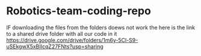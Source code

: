 # Robotics-team-coding-repo

IF downloading the files from the folders doews not work the here is the link to a shared drive folder with all our code in it
https://drive.google.com/drive/folders/1m6y-5Cl-S9-uSEkgwX5xBIIcqZ27FNts?usp=sharing
